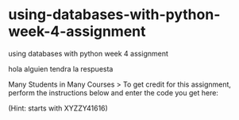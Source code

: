 # using-databases-with-python-week-4-assignment
using databases with python week 4 assignment


hola alguien tendra la respuesta 

Many Students in Many Courses  >  To get credit for this assignment, perform the instructions below and enter the code you get here:
 
(Hint: starts with XYZZY41616)

